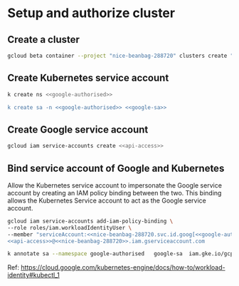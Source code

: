 # Setup and authorize cluster

## Create a cluster

```sh
gcloud beta container --project "nice-beanbag-288720" clusters create "analytics" --zone "europe-west2-a" --no-enable-basic-auth --cluster-version "1.16.15-gke.4300" --machine-type "e2-medium" --image-type "COS" --disk-type "pd-standard" --disk-size "30" --metadata disable-legacy-endpoints=true --scopes "https://www.googleapis.com/auth/devstorage.read_only","https://www.googleapis.com/auth/logging.write","https://www.googleapis.com/auth/monitoring","https://www.googleapis.com/auth/servicecontrol","https://www.googleapis.com/auth/service.management.readonly","https://www.googleapis.com/auth/trace.append" --preemptible --num-nodes "1" --enable-stackdriver-kubernetes --enable-ip-alias --network "projects/nice-beanbag-288720/global/networks/default" --subnetwork "projects/nice-beanbag-288720/regions/europe-west2/subnetworks/default" --default-max-pods-per-node "110" --no-enable-master-authorized-networks --addons HorizontalPodAutoscaling,HttpLoadBalancing --enable-autoupgrade --enable-autorepair --max-surge-upgrade 1 --max-unavailable-upgrade 0 --workload-pool "nice-beanbag-288720.svc.id.goog"
```

## Create Kubernetes service account

```sh
k create ns <<google-authorised>>

k create sa -n <<google-authorised>> <<google-sa>>
```

## Create Google service account

```sh
gcloud iam service-accounts create <<api-access>>
```

## Bind service account of Google and Kubernetes

Allow the Kubernetes service account to impersonate the Google service account by creating an IAM policy binding between the two. This binding allows the Kubernetes Service account to act as the Google service account.

```sh
gcloud iam service-accounts add-iam-policy-binding \
--role roles/iam.workloadIdentityUser \
--member "serviceAccount:<<nice-beanbag-288720.svc.id.goog[<<google-authorised>>/<<google-sa>>]” \
<<api-access>>@<<nice-beanbag-288720>>.iam.gserviceaccount.com
```

```sh
k annotate sa --namespace google-authorised   google-sa  iam.gke.io/gcp-service-account=api-access@nice-beanbag-288720.iam.gserviceaccount.com
```

Ref: https://cloud.google.com/kubernetes-engine/docs/how-to/workload-identity#kubectl_1